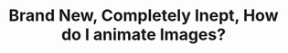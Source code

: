 ---
title: 'Brand New, Completely Inept, How do I animate Images?'
redirect_to:
  - 'https://discuss.pencil2d.org/t/brand-new-completely-inept-how-do-i-animate-images/1176'
---